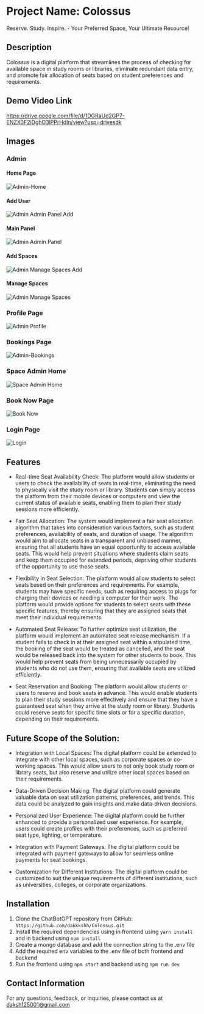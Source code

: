 # Project Name: Colossus
Reserve. Study. Inspire. - Your Preferred Space, Your Ultimate Resource!

## Description
Colossus is a digital platform that streamlines the process of checking for available space in study rooms or libraries, eliminate redundant data entry, and promote fair allocation of seats based on student preferences and requirements.

## Demo Video Link
https://drive.google.com/file/d/1DGRaUd2GP7-ENZX0F2iDghO3lPPrHdln/view?usp=drivesdk

## Images
### Admin
#### Home Page
![Admin-Home](https://user-images.githubusercontent.com/63851624/230757843-2e162789-658f-45da-9287-35f24fdf86fa.png)
#### Add User
![Admin Admin Panel Add](https://user-images.githubusercontent.com/63851624/230757831-932ea1bc-ca38-41fc-9681-99ad7323e571.png)
#### Main Panel
![Admin Admin Panel](https://user-images.githubusercontent.com/63851624/230757837-69750243-5451-488e-b553-e052c2ebf47e.png)
#### Add Spaces
![Admin Manage Spaces Add](https://user-images.githubusercontent.com/63851624/230757838-f312b7ae-e163-4b83-942c-a95580fe108d.png)
#### Manage Spaces
![Admin Manage Spaces](https://user-images.githubusercontent.com/63851624/230757839-10562ae4-d323-4bb9-aa6b-7b84779ffec9.png)
### Profile Page
![Admin Profile](https://user-images.githubusercontent.com/63851624/230757840-8bff4e3d-bc07-48bc-9ae3-4c6cddecdd10.png)
### Bookings Page
![Admin-Bookings](https://user-images.githubusercontent.com/63851624/230757841-b381f2c1-8286-425f-83a3-11aec25a6ef8.png)
### Space Admin Home
![Space Admin Home](https://user-images.githubusercontent.com/63851624/230757849-0ff54e76-1e48-4a20-9989-834f124b0a5a.png)
### Book Now Page
![Book Now](https://user-images.githubusercontent.com/63851624/230757845-efa4a464-adf4-4020-aa9c-2562b9b5613b.png)
### Login Page
![Login](https://user-images.githubusercontent.com/63851624/230757850-238d5246-3767-4333-9c3d-1bdda520e74c.png)

## Features
- Real-time Seat Availability Check: The platform would allow students or users to check the availability of seats in real-time, eliminating the need to physically visit the study room or library. Students can simply access the platform from their mobile devices or computers and view the current status of available seats, enabling them to plan their study sessions more efficiently.

- Fair Seat Allocation: The system would implement a fair seat allocation algorithm that takes into consideration various factors, such as student preferences, availability of seats, and duration of usage. The algorithm would aim to allocate seats in a transparent and unbiased manner, ensuring that all students have an equal opportunity to access available seats. This would help prevent situations where students claim seats and keep them occupied for extended periods, depriving other students of the opportunity to use those seats.

- Flexibility in Seat Selection: The platform would allow students to select seats based on their preferences and requirements. For example, students may have specific needs, such as requiring access to plugs for charging their devices or needing a computer for their work. The platform would provide options for students to select seats with these specific features, thereby ensuring that they are assigned seats that meet their individual requirements.

- Automated Seat Release: To further optimize seat utilization, the platform would implement an automated seat release mechanism. If a student fails to check in at their assigned seat within a stipulated time, the booking of the seat would be treated as cancelled, and the seat would be released back into the system for other students to book. This would help prevent seats from being unnecessarily occupied by students who do not use them, ensuring that available seats are utilized efficiently.

- Seat Reservation and Booking: The platform would allow students or users to reserve and book seats in advance. This would enable students to plan their study sessions more effectively and ensure that they have a guaranteed seat when they arrive at the study room or library. Students could reserve seats for specific time slots or for a specific duration, depending on their requirements.

## Future Scope of the Solution:
- Integration with Local Spaces: The digital platform could be extended to integrate with other local spaces, such as corporate spaces or co-working spaces. This would allow users to not only book study room or library seats, but also reserve and utilize other local spaces based on their requirements. 

- Data-Driven Decision Making: The digital platform could generate valuable data on seat utilization patterns, preferences, and trends. This data could be analyzed to gain insights and make data-driven decisions.

- Personalized User Experience: The digital platform could be further enhanced to provide a personalized user experience. For example, users could create profiles with their preferences, such as preferred seat type, lighting, or temperature.

- Integration with Payment Gateways: The digital platform could be integrated with payment gateways to allow for seamless online payments for seat bookings.

- Customization for Different Institutions: The digital platform could be customized to suit the unique requirements of different institutions, such as universities, colleges, or corporate organizations.

## Installation
1. Clone the ChatBotGPT repository from GitHub: `https://github.com/dakkkshh/Colossus.git`
2. Install the required dependencies using in frontend using `yarn install` and in backend using `npm install`
3. Create a mongo database and add the connection string to the .env file
4. Add the required env variables to the .env file of both frontend and backend
5. Run the frontend using `npm start` and backend using `npm run dev`



## Contact Information
For any questions, feedback, or inquiries, please contact us at daksh125001@gmail.com
